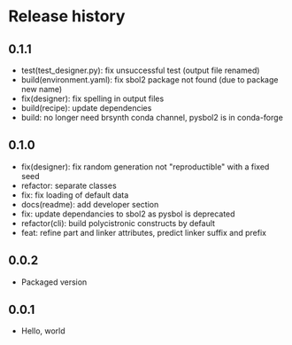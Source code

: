 # Release history

## 0.1.1
- test(test_designer.py): fix unsuccessful test (output file renamed)
- build(environment.yaml): fix sbol2 package not found (due to package new name)
- fix(designer): fix spelling in output files
- build(recipe): update dependencies
- build: no longer need brsynth conda channel, pysbol2 is in conda-forge

## 0.1.0
- fix(designer): fix random generation not "reproductible" with a fixed seed
- refactor: separate classes
- fix: fix loading of default data
- docs(readme): add developer section
- fix: update dependancies to sbol2 as pysbol is deprecated
- refactor(cli): build polycistronic constructs by default
- feat: refine part and linker attributes, predict linker suffix and prefix

## 0.0.2
- Packaged version 

## 0.0.1
- Hello, world


